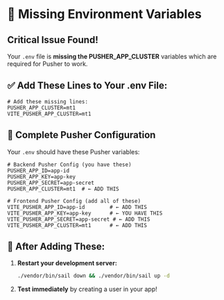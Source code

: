 # 🚨 Missing Environment Variables

## Critical Issue Found!

Your `.env` file is **missing the PUSHER_APP_CLUSTER** variables which are required for Pusher to work.

## ✅ Add These Lines to Your .env File:

```env
# Add these missing lines:
PUSHER_APP_CLUSTER=mt1
VITE_PUSHER_APP_CLUSTER=mt1
```

## 🔧 Complete Pusher Configuration

Your `.env` should have these Pusher variables:

```env
# Backend Pusher Config (you have these)
PUSHER_APP_ID=app-id
PUSHER_APP_KEY=app-key
PUSHER_APP_SECRET=app-secret
PUSHER_APP_CLUSTER=mt1  # ← ADD THIS

# Frontend Pusher Config (add all of these)
VITE_PUSHER_APP_ID=app-id        # ← ADD THIS
VITE_PUSHER_APP_KEY=app-key      # ← YOU HAVE THIS
VITE_PUSHER_APP_SECRET=app-secret # ← ADD THIS  
VITE_PUSHER_APP_CLUSTER=mt1      # ← ADD THIS
```

## 🚀 After Adding These:

1. **Restart your development server:**
   ```bash
   ./vendor/bin/sail down && ./vendor/bin/sail up -d
   ```

2. **Test immediately** by creating a user in your app!


